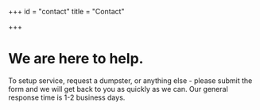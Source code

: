 +++
id = "contact"
title = "Contact"

+++
# We are here to help.

To setup service, request a dumpster, or anything else - please submit the form and we will get back to you as quickly as we can. Our general response time is 1-2 business days.